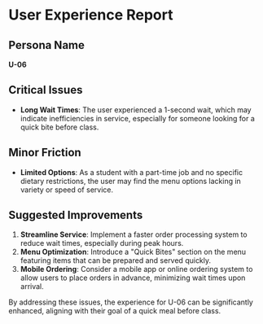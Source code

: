 # User Experience Report

## Persona Name
**U-06**

## Critical Issues
- **Long Wait Times**: The user experienced a 1-second wait, which may indicate inefficiencies in service, especially for someone looking for a quick bite before class.

## Minor Friction
- **Limited Options**: As a student with a part-time job and no specific dietary restrictions, the user may find the menu options lacking in variety or speed of service.

## Suggested Improvements
1. **Streamline Service**: Implement a faster order processing system to reduce wait times, especially during peak hours.
2. **Menu Optimization**: Introduce a "Quick Bites" section on the menu featuring items that can be prepared and served quickly.
3. **Mobile Ordering**: Consider a mobile app or online ordering system to allow users to place orders in advance, minimizing wait times upon arrival.

By addressing these issues, the experience for U-06 can be significantly enhanced, aligning with their goal of a quick meal before class.